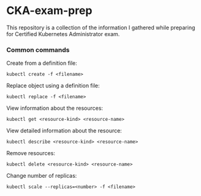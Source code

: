# CKA-exam-prep
This repository is a collection of the information I gathered while preparing for Certified Kubernetes Administrator exam. 


### Common commands

Create from a definition file:
```
kubectl create -f <filename>
```

Replace object using a definition file:
```
kubectl replace -f <filename>
```

View information about the resources:
```
kubectl get <resource-kind> <resource-name>
```

View detailed information about the resource:
```
kubectl describe <resource-kind> <resource-name>
```

Remove resources:
```
kubectl delete <resource-kind> <resource-name>
```

Change number of replicas:
```
kubectl scale --replicas=<number> -f <filename>
```

